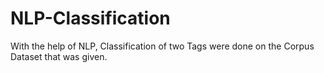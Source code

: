 # NLP-Classification
With the help of NLP, Classification of two Tags were done on the Corpus Dataset that was given.
